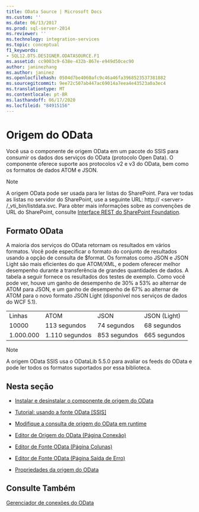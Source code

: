 ```yaml
---
title: OData Source | Microsoft Docs
ms.custom: ''
ms.date: 06/13/2017
ms.prod: sql-server-2014
ms.reviewer: ''
ms.technology: integration-services
ms.topic: conceptual
f1_keywords:
- SQL12.DTS.DESIGNER.ODATASOURCE.F1
ms.assetid: cc9003c9-638e-432b-867e-e949d50cec90
author: janinezhang
ms.author: janinez
ms.openlocfilehash: 0504d7be4060afc9c46a46fa3968523537381882
ms.sourcegitcommit: 9ee72c507ab447ac69014a7eea4e43523a0a3ec4
ms.translationtype: MT
ms.contentlocale: pt-BR
ms.lasthandoff: 06/17/2020
ms.locfileid: "84915156"
---
```

# <a name="odata-source"></a>Origem do OData
  Você usa o componente de origem OData em um pacote do SSIS para consumir os dados dos serviços do OData (protocolo Open Data). O componente oferece suporte aos protocolos v2 e v3 do OData, bem como os formatos de dados ATOM e JSON.  
  
> [!NOTE]  
>  A origem OData pode ser usada para ler listas do SharePoint. Para ver todas as listas no servidor do SharePoint, use a seguinte URL: http:// \<server> /_vti_bin/listdata.svc. Para obter mais informações sobre as convenções de URL do SharePoint, consulte [Interface REST do SharePoint Foundation](https://msdn.microsoft.com/library/ff521587.aspx).  
  
## <a name="odata-format"></a>Formato OData  
 A maioria dos serviços do OData retornam os resultados em vários formatos. Você pode especificar o formato do conjunto de resultados usando a opção de consulta de $format. Os formatos como JSON e JSON Light são mais eficientes do que ATOM/XML, e podem oferecer melhor desempenho durante a transferência de grandes quantidades de dados. A tabela a seguir fornece os resultados dos testes de exemplo. Como você pode ver, houve um ganho de desempenho de 30% a 53% ao alternar de ATOM para JSON, e um ganho de desempenho de 67% ao alternar de ATOM para o novo formato JSON Light (disponível nos serviços de dados do WCF 5.1).  
  
|||||  
|-|-|-|-|  
|Linhas|ATOM|JSON|JSON (Light)|  
|10000|113 segundos|74 segundos|68 segundos|  
|1.000.000|1.110 segundos|853 segundos|665 segundos|  
  
> [!NOTE]  
>  A origem OData SSIS usa o ODataLib 5.5.0 para avaliar os feeds do OData e pode ler todos os formatos suportados por essa biblioteca.  
  
## <a name="in-this-section"></a>Nesta seção  
  
-   [Instalar e desinstalar o componente de origem do OData](../install-and-uninstall-odata-source-component.md)  
  
-   [Tutorial: usando a fonte OData &#91;SSIS&#93;](tutorial-using-the-odata-source.md)  
  
-   [Modifique a consulta de origem do OData em runtime](modify-odata-source-query-at-runtime.md)  
  
-   [Editor de Origem do OData &#40;Página Conexão&#41;](../odata-source-editor-connection-page.md)  
  
-   [Editor de Fonte OData &#40;Página Colunas&#41;](../odata-source-editor-columns-page.md)  
  
-   [Editor de Fonte OData &#40;Página Saída de Erro&#41;](../odata-source-editor-error-output-page.md)  
  
-   [Propriedades da origem do OData](odata-source-properties.md)  
  
## <a name="see-also"></a>Consulte Também  
 [Gerenciador de conexões do OData](../connection-manager/odata-connection-manager.md)  
  
  
